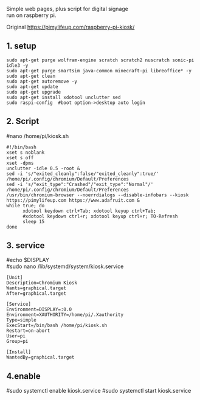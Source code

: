 Simple web pages, plus script for digital signage  
run on raspberry pi.  

Original https://pimylifeup.com/raspberry-pi-kiosk/  

## 1. setup  
```  
sudo apt-get purge wolfram-engine scratch scratch2 nuscratch sonic-pi idle3 -y
sudo apt-get purge smartsim java-common minecraft-pi libreoffice* -y
sudo apt-get clean
sudo apt-get autoremove -y
sudo apt-get update
sudo apt-get upgrade
sudo apt-get install xdotool unclutter sed
sudo raspi-config  #boot option->desktop auto login
```

## 2. Script  
 #nano /home/pi/kiosk.sh  
```  
#!/bin/bash
xset s noblank
xset s off
xset -dpms
unclutter -idle 0.5 -root &
sed -i 's/"exited_cleanly":false/"exited_cleanly":true/' /home/pi/.config/chromium/Default/Preferences
sed -i 's/"exit_type":"Crashed"/"exit_type":"Normal"/' /home/pi/.config/chromium/Default/Preferences
/usr/bin/chromium-browser --noerrdialogs --disable-infobars --kiosk https://pimylifeup.com https://www.adafruit.com &
while true; do
      xdotool keydown ctrl+Tab; xdotool keyup ctrl+Tab;
      #xdotool keydown ctrl+r; xdotool keyup ctrl+r; TO-Refresh
      sleep 15
done
```

## 3. service  
 #echo $DISPLAY  
 #sudo nano /lib/systemd/system/kiosk.service  
```  
[Unit]
Description=Chromium Kiosk
Wants=graphical.target
After=graphical.target

[Service]
Environment=DISPLAY=:0.0
Environment=XAUTHORITY=/home/pi/.Xauthority
Type=simple
ExecStart=/bin/bash /home/pi/kiosk.sh
Restart=on-abort
User=pi
Group=pi

[Install]
WantedBy=graphical.target
```

## 4.enable
 #sudo systemctl enable kiosk.service
 #sudo systemctl start kiosk.service
